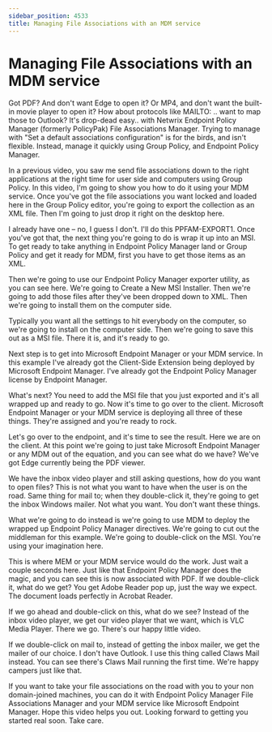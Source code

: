 ```yaml
---
sidebar_position: 4533
title: Managing File Associations with an MDM service
---
```


# Managing File Associations with an MDM service

Got PDF? And don't want Edge to open it? Or MP4, and don't want the built-in movie player to open it? How about protocols like MAILTO: .. want to map those to Outlook? It's drop-dead easy.. with Netwrix Endpoint Policy Manager (formerly PolicyPak) File Associations Manager. Trying to manage with "Set a default associations configuration" is for the birds, and isn't flexible. Instead, manage it quickly using Group Policy, and Endpoint Policy Manager.

In a previous video, you saw me send file associations down to the right applications at the right time for user side and computers using Group Policy. In this video, I'm going to show you how to do it using your MDM service. Once you've got the file associations you want locked and loaded here in the Group Policy editor, you're going to export the collection as an XML file. Then I'm going to just drop it right on the desktop here.

I already have one – no, I guess I don't. I'll do this PPFAM-EXPORT1. Once you've got that, the next thing you're going to do is wrap it up into an MSI. To get ready to take anything in Endpoint Policy Manager land or Group Policy and get it ready for MDM, first you have to get those items as an XML.

Then we're going to use our Endpoint Policy Manager exporter utility, as you can see here. We're going to Create a New MSI Installer. Then we're going to add those files after they've been dropped down to XML. Then we're going to install them on the computer side.

Typically you want all the settings to hit everybody on the computer, so we're going to install on the computer side. Then we're going to save this out as a MSI file. There it is, and it's ready to go.

Next step is to get into Microsoft Endpoint Manager or your MDM service. In this example I've already got the Client-Side Extension being deployed by Microsoft Endpoint Manager. I've already got the Endpoint Policy Manager license by Endpoint Manager.

What's next? You need to add the MSI file that you just exported and it's all wrapped up and ready to go. Now it's time to go over to the client. Microsoft Endpoint Manager or your MDM service is deploying all three of these things. They're assigned and you're ready to rock.

Let's go over to the endpoint, and it's time to see the result. Here we are on the client. At this point we're going to just take Microsoft Endpoint Manager or any MDM out of the equation, and you can see what do we have? We've got Edge currently being the PDF viewer.

We have the inbox video player and still asking questions, how do you want to open files? This is not what you want to have when the user is on the road. Same thing for mail to; when they double-click it, they're going to get the inbox Windows mailer. Not what you want. You don't want these things.

What we're going to do instead is we're going to use MDM to deploy the wrapped up Endpoint Policy Manager directives. We're going to cut out the middleman for this example. We're going to double-click on the MSI. You're using your imagination here.

This is where MEM or your MDM service would do the work. Just wait a couple seconds here. Just like that Endpoint Policy Manager does the magic, and you can see this is now associated with PDF. If we double-click it, what do we get? You get Adobe Reader pop up, just the way we expect. The document loads perfectly in Acrobat Reader.

If we go ahead and double-click on this, what do we see? Instead of the inbox video player, we get our video player that we want, which is VLC Media Player. There we go. There's our happy little video.

If we double-click on mail to, instead of getting the inbox mailer, we get the mailer of our choice. I don't have Outlook. I use this thing called Claws Mail instead. You can see there's Claws Mail running the first time. We're happy campers just like that.

If you want to take your file associations on the road with you to your non domain-joined machines, you can do it with Endpoint Policy Manager File Associations Manager and your MDM service like Microsoft Endpoint Manager. Hope this video helps you out. Looking forward to getting you started real soon. Take care.